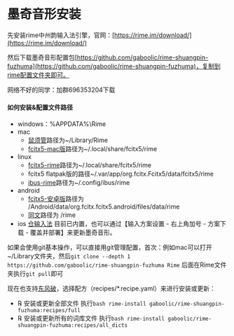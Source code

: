 # 墨奇音形安装

先安装rime中州韵输入法引擎，官网：[https://rime.im/download/](https://rime.im/download/)

然后下载墨奇音形配置包[https://github.com/gaboolic/rime-shuangpin-fuzhuma](https://github.com/gaboolic/rime-shuangpin-fuzhuma)，复制到rime配置文件夹即可。

网络不好的同学：加群696353204下载

#### 如何安装&配置文件路径

* windows：%APPDATA%\Rime
* mac
  * [鼠须管](https://github.com/rime/squirrel)路径为\~/Library/Rime
  * [fcitx5-mac版](https://github.com/fcitx-contrib/fcitx5-macos)路径为\~/.local/share/fcitx5/rime
* linux
  * [fcitx5-rime](https://github.com/fcitx/fcitx5-rime)路径为\~/.local/share/fcitx5/rime
  * fcitx5 flatpak版的路径\~/.var/app/org.fcitx.Fcitx5/data/fcitx5/rime
  * [ibus-rime](https://github.com/rime/ibus-rime)路径为\~/.config/ibus/rime
* android
  * [fcitx5-安卓版](https://github.com/fcitx5-android/fcitx5-android)路径为 /Android/data/org.fcitx.fcitx5.android/files/data/rime
  * [同文](https://github.com/osfans/trime)路径为 /rime
* ios [仓输入法](https://github.com/imfuxiao/Hamster) 目前已内置，也可以通过【输入方案设置 - 右上角加号 - 方案下载 - 覆盖并部署】来更新墨奇音形。

如果会使用git基本操作，可以直接用git管理配置，首次：例如mac可以打开\~/Library文件夹，然后`git clone --depth 1 https://github.com/gaboolic/rime-shuangpin-fuzhuma Rime` 后面在Rime文件夹执行`git pull`即可

现在也支持[东风破](https://github.com/rime/plum)，选择配方（recipes/\*.recipe.yaml）来进行安装或更新：

* ℞ 安装或更新全部文件 执行`bash rime-install gaboolic/rime-shuangpin-fuzhuma:recipes/full`
* ℞ 安装或更新所有的词库文件 执行`bash rime-install gaboolic/rime-shuangpin-fuzhuma:recipes/all_dicts`
